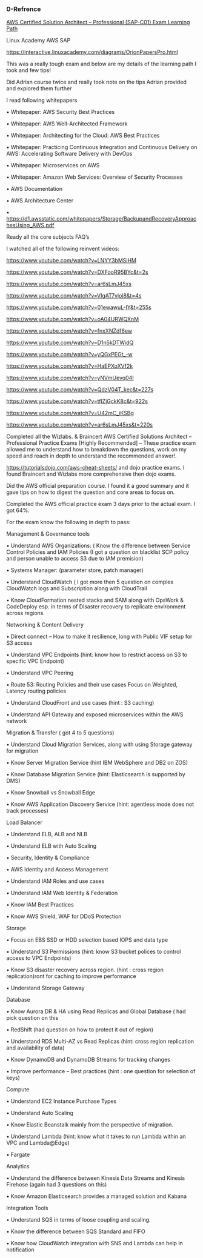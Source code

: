 ### 0-Refrence

[AWS Certified Solution Architect – Professional (SAP-C01) Exam Learning Path](https://jayendrapatil.com/aws-certified-solution-architect-professional-exam-learning-path/)

Linux Academy AWS SAP

https://interactive.linuxacademy.com/diagrams/OrionPapersPro.html

This was a really tough exam and below are my details of the learning path I took and few tips!

Did Adrian course twice and really took note on the tips Adrian provided and explored them further

I read following whitepapers

• Whitepaper: AWS Security Best Practices

• Whitepaper: AWS Well-Architected Framework

• Whitepaper: Architecting for the Cloud: AWS Best Practices

• Whitepaper: Practicing Continuous Integration and Continuous Delivery on AWS: Accelerating Software Delivery with DevOps

• Whitepaper: Microservices on AWS

• Whitepaper: Amazon Web Services: Overview of Security Processes

• AWS Documentation

• AWS Architecture Center

• https://d1.awsstatic.com/whitepapers/Storage/BackupandRecoveryApproachesUsing_AWS.pdf

Ready all the core subjects FAQ’s 

I watched all of the following reinvent videos:

https://www.youtube.com/watch?v=LNYY3bMSiHM

https://www.youtube.com/watch?v=DXFooR95BYc&t=2s

https://www.youtube.com/watch?v=ar6sLmJ45xs

https://www.youtube.com/watch?v=VIgAT7vjol8&t=4s

https://www.youtube.com/watch?v=01ewawuL-IY&t=255s

https://www.youtube.com/watch?v=oA04URWQXnM

https://www.youtube.com/watch?v=fnxXNZdf6ew

https://www.youtube.com/watch?v=D1n5kDTWidQ

https://www.youtube.com/watch?v=yQGxPEGt_-w

https://www.youtube.com/watch?v=HaEPXoXVf2k

https://www.youtube.com/watch?v=yNVmUevq04I

https://www.youtube.com/watch?v=QdzV04T_kec&t=227s

https://www.youtube.com/watch?v=tflZjGckK8c&t=922s

https://www.youtube.com/watch?v=U42mC_iKSBg

https://www.youtube.com/watch?v=ar6sLmJ45xs&t=220s

Completed all the Wizlabs. & Braincert AWS Certified Solutions Architect – Professional Practice Exams [Highly Recommended] – These practice exam allowed me to understand how to breakdown the questions, work on my speed and reach in depth to understand the recommended answer!.

https://tutorialsdojo.com/aws-cheat-sheets/ and dojo practice exams. I found Braincert and Wizlabs more comprehensive then dojo exams.

Did the AWS official preparation course. I found it a good summary and it gave tips on how to digest the question and core areas to focus on.

Completed the AWS official practice exam 3 days prior to the actual exam. I got 64%. 

For the exam know the following in depth to pass:

Management & Governance tools

• Understand AWS Organizations: ( Know the difference between Service Control Policies and IAM Policies (I got a question on blacklist SCP policy and person unable to access S3 due to IAM premision)

• Systems Manager: (parameter store, patch manager)

• Understand CloudWatch ( I got more then 5 question on complex CloudWatch logs and Subscription along with CloudTrail

• Know CloudFormation nested stacks and SAM along with OpsWork & CodeDeploy esp. in terms of Disaster recovery to replicate environment across regions.

Networking & Content Delivery

• Direct connect – How to make it resilience, long with Public VIF setup for S3 access

• Understand VPC Endpoints (hint: know how to restrict access on S3 to specific VPC Endpoint)

• Understand VPC Peering

• Route 53: Routing Policies and their use cases Focus on Weighted, Latency routing policies

• Understand CloudFront and use cases (hint : S3 caching)

• Understand API Gateway and exposed microservices within the AWS network

Migration & Transfer ( got 4 to 5 questions)

• Understand Cloud Migration Services, along with using Storage gateway for migration

• Know Server Migration Service (hint IBM WebSphere and DB2 on ZOS)

• Know Database Migration Service (hint: Elasticsearch is supported by DMS)

• Know Snowball vs Snowball Edge 

• Know AWS Application Discovery Service (hint: agentless mode does not track processes)

Load Balancer

• Understand ELB, ALB and NLB 

• Understand ELB with Auto Scaling

• Security, Identity & Compliance

• AWS Identity and Access Management

• Understand IAM Roles and use cases

• Understand IAM Web Identity & Federation

• Know IAM Best Practices

• Know AWS Shield, WAF for DDoS Protection

Storage

• Focus on EBS SSD or HDD selection based IOPS and data type 

• Understand S3 Permissions (hint: know S3 bucket polices to control access to VPC Endpoints)

• Know S3 disaster recovery across region. (hint : cross region replication)ront for caching to improve performance

• Understand Storage Gateway

Database

• Know Aurora DR & HA using Read Replicas and Global Database ( had pick question on this

• RedShift (had question on how to protect it out of region)

• Understand RDS Multi-AZ vs Read Replicas (hint: cross region replication and availability of data)

• Know DynamoDB and DynamoDB Streams for tracking changes

• Improve performance – Best practices (hint : one question for selection of keys)

Compute

• Understand EC2 Instance Purchase Types

• Understand Auto Scaling

• Know Elastic Beanstalk mainly from the perspective of migration.

• Understand Lambda (hint: know what it takes to run Lambda within an VPC and Lambda@Edge)

• Fargate 

Analytics

• Understand the difference between Kinesis Data Streams and Kinesis Firehose (again had 3 questions on this)

• Know Amazon Elasticsearch provides a managed solution and Kabana 

Integration Tools

• Understand SQS in terms of loose coupling and scaling.

• Know the difference between SQS Standard and FIFO

• Know how CloudWatch integration with SNS and Lambda can help in notification